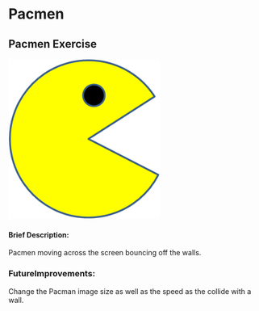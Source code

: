 # Pacmen
## Pacmen Exercise 
<img src= "./images/PacMan1.png" width='300'/>  

#### Brief Description: 
Pacmen moving across the screen bouncing off the walls.    


### FutureImprovements:  

Change the Pacman image size as well as the speed as the collide with a wall.
